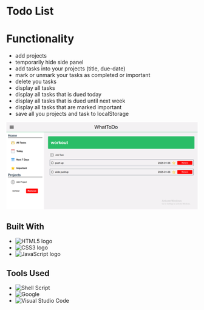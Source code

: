 # Todo List

# Functionality

- add projects
- temporarily hide side panel
- add tasks into your projects (title, due-date)
- mark or unmark your tasks as completed or important
- delete you tasks
- display all tasks
- display all tasks that is dued today
- display all tasks that is dued until next week
- display all tasks that are marked important
- save all you projects and task to localStorage

![screenshot](./src/assets/images/Screenshot%202025-01-06%20223251.png)

## **Built With**

- ![HTML5 logo](https://img.shields.io/badge/html5-%23E34F26.svg?style=for-the-badge&logo=html5&logoColor=white)
- ![CSS3 logo](https://img.shields.io/badge/css3-%231572B6.svg?style=for-the-badge&logo=css3&logoColor=white)
- ![JavaScript logo](https://img.shields.io/badge/javascript-%23323330.svg?style=for-the-badge&logo=javascript&logoColor=%23F7DF1E)

## **Tools Used**

- ![Shell Script](https://img.shields.io/badge/Bash-%23121011.svg?style=for-the-badge&logo=gnu-bash&logoColor=white)
- ![Google](https://img.shields.io/badge/google-4285F4?style=for-the-badge&logo=google&logoColor=white)
- ![Visual Studio Code](https://img.shields.io/badge/Visual%20Studio%20Code-0078d7.svg?style=for-the-badge&logo=visual-studio-code&logoColor=white)
